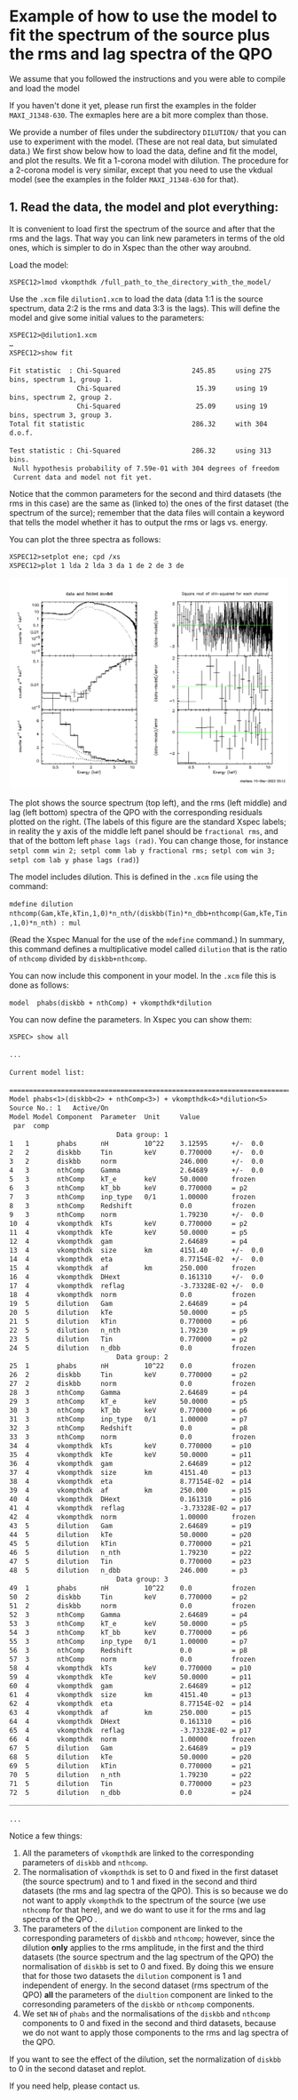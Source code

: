# Example of how to use the model to fit the spectrum of the source plus the rms and lag spectra of the QPO

We assume that you followed the instructions and you were able to compile and load the model

If you haven't done it yet, please run first the examples in the folder `MAXI_J1348-630`. 
The exmaples here are a bit more complex than those. 

We provide a number of files under the subdirectory `DILUTION/` that you can use to experiment with the model. (These are not real data, but simulated data.)
We first show below how to load the data, define and fit the model, and plot the results. 
We fit a 1-corona model with dilution. The procedure for a 2-corona model is very similar, except that you need to 
use the vkdual model (see the examples in the folder `MAXI_J1348-630` for that).

## 1. Read the data, the model and plot everything:

It is convenient to load first the spectrum of the source and after that the rms and the lags. That way
you can link new parameters in terms of the old ones, which is simpler to do in Xspec than the other way aroubnd.

Load the model:

```
XSPEC12>lmod vkompthdk /full_path_to_the_directory_with_the_model/
```

Use the `.xcm` file `dilution1.xcm` to load the data (data 1:1 is the source spectrum, data 2:2 is the rms 
and data 3:3 is the lags). This will define the model and give some initial values to the parameters:

```
XSPEC12>@dilution1.xcm
…
XSPEC12>show fit

Fit statistic  : Chi-Squared                  245.85     using 275 bins, spectrum 1, group 1.
                 Chi-Squared                   15.39     using 19 bins, spectrum 2, group 2.
                 Chi-Squared                   25.09     using 19 bins, spectrum 3, group 3.
Total fit statistic                           286.32     with 304 d.o.f.

Test statistic : Chi-Squared                  286.32     using 313 bins.
 Null hypothesis probability of 7.59e-01 with 304 degrees of freedom
 Current data and model not fit yet.
```

Notice that the common parameters for the second and third datasets (the rms in this case) are the same as 
(linked to) the ones of the first dataset (the spectrum of the surce); 
remember that the data files will contain a keyword that tells the model whether it has to output the rms 
or lags vs. energy.

You can plot the three spectra as follows:

```
XSPEC12>setplot ene; cpd /xs
XSPEC12>plot 1 lda 2 lda 3 da 1 de 2 de 3 de
```

![figura](figure1.png)

The plot shows the source spectrum (top left), and the rms (left middle) and lag (left bottom) spectra of the QPO with the corresponding residuals plotted on the right. (The labels of this figure are the standard Xspec labels; in reality the y axis of the middle left panel should be `fractional rms`, and that of the bottom left `phase lags (rad)`. You can change those, for instance `setpl comm win 2; setpl comm lab y fractional rms; setpl com win 3; setpl com lab y phase lags (rad)`)

The model includes dilution. This is defined in the `.xcm` file using the command:


`mdefine dilution nthcomp(Gam,kTe,kTin,1,0)*n_nth/(diskbb(Tin)*n_dbb+nthcomp(Gam,kTe,Tin,1,0)*n_nth) : mul`

(Read the Xspec Manual for the use of the `mdefine` command.) In summary, this command defines a multiplicative model called `dilution` that is the ratio of `nthcomp`
divided by `diskbb+nthcomp`.

You can now include this component in your model. In the `.xcm` file this is done as follows:

`model  phabs(diskbb + nthComp) + vkompthdk*dilution`

You can now define the parameters. In Xspec you can show them:

```
XSPEC> show all

...

Current model list:

========================================================================
Model phabs<1>(diskbb<2> + nthComp<3>) + vkompthdk<4>*dilution<5> Source No.: 1   Active/On
Model Model Component  Parameter  Unit     Value
 par  comp
                           Data group: 1
1   1       phabs      nH         10^22    3.12595      +/-  0.0          
2   2       diskbb     Tin        keV      0.770000     +/-  0.0          
3   2       diskbb     norm                246.000      +/-  0.0          
4   3       nthComp    Gamma               2.64689      +/-  0.0          
5   3       nthComp    kT_e       keV      50.0000      frozen
6   3       nthComp    kT_bb      keV      0.770000     = p2
7   3       nthComp    inp_type   0/1      1.00000      frozen
8   3       nthComp    Redshift            0.0          frozen
9   3       nthComp    norm                1.79230      +/-  0.0          
10  4       vkompthdk  kTs        keV      0.770000     = p2
11  4       vkompthdk  kTe        keV      50.0000      = p5
12  4       vkompthdk  gam                 2.64689      = p4
13  4       vkompthdk  size       km       4151.40      +/-  0.0          
14  4       vkompthdk  eta                 8.77154E-02  +/-  0.0          
15  4       vkompthdk  af         km       250.000      frozen
16  4       vkompthdk  DHext               0.161310     +/-  0.0          
17  4       vkompthdk  reflag              -3.73328E-02 +/-  0.0          
18  4       vkompthdk  norm                0.0          frozen
19  5       dilution   Gam                 2.64689      = p4
20  5       dilution   kTe                 50.0000      = p5
21  5       dilution   kTin                0.770000     = p6
22  5       dilution   n_nth               1.79230      = p9
23  5       dilution   Tin                 0.770000     = p2
24  5       dilution   n_dbb               0.0          frozen
                           Data group: 2
25  1       phabs      nH         10^22    0.0          frozen
26  2       diskbb     Tin        keV      0.770000     = p2
27  2       diskbb     norm                0.0          frozen
28  3       nthComp    Gamma               2.64689      = p4
29  3       nthComp    kT_e       keV      50.0000      = p5
30  3       nthComp    kT_bb      keV      0.770000     = p6
31  3       nthComp    inp_type   0/1      1.00000      = p7
32  3       nthComp    Redshift            0.0          = p8
33  3       nthComp    norm                0.0          frozen
34  4       vkompthdk  kTs        keV      0.770000     = p10
35  4       vkompthdk  kTe        keV      50.0000      = p11
36  4       vkompthdk  gam                 2.64689      = p12
37  4       vkompthdk  size       km       4151.40      = p13
38  4       vkompthdk  eta                 8.77154E-02  = p14
39  4       vkompthdk  af         km       250.000      = p15
40  4       vkompthdk  DHext               0.161310     = p16
41  4       vkompthdk  reflag              -3.73328E-02 = p17
42  4       vkompthdk  norm                1.00000      frozen
43  5       dilution   Gam                 2.64689      = p19
44  5       dilution   kTe                 50.0000      = p20
45  5       dilution   kTin                0.770000     = p21
46  5       dilution   n_nth               1.79230      = p22
47  5       dilution   Tin                 0.770000     = p23
48  5       dilution   n_dbb               246.000      = p3
                           Data group: 3
49  1       phabs      nH         10^22    0.0          frozen
50  2       diskbb     Tin        keV      0.770000     = p2
51  2       diskbb     norm                0.0          frozen
52  3       nthComp    Gamma               2.64689      = p4
53  3       nthComp    kT_e       keV      50.0000      = p5
54  3       nthComp    kT_bb      keV      0.770000     = p6
55  3       nthComp    inp_type   0/1      1.00000      = p7
56  3       nthComp    Redshift            0.0          = p8
57  3       nthComp    norm                0.0          frozen
58  4       vkompthdk  kTs        keV      0.770000     = p10
59  4       vkompthdk  kTe        keV      50.0000      = p11
60  4       vkompthdk  gam                 2.64689      = p12
61  4       vkompthdk  size       km       4151.40      = p13
62  4       vkompthdk  eta                 8.77154E-02  = p14
63  4       vkompthdk  af         km       250.000      = p15
64  4       vkompthdk  DHext               0.161310     = p16
65  4       vkompthdk  reflag              -3.73328E-02 = p17
66  4       vkompthdk  norm                1.00000      frozen
67  5       dilution   Gam                 2.64689      = p19
68  5       dilution   kTe                 50.0000      = p20
69  5       dilution   kTin                0.770000     = p21
70  5       dilution   n_nth               1.79230      = p22
71  5       dilution   Tin                 0.770000     = p23
72  5       dilution   n_dbb               0.0          = p24
________________________________________________________________________

...
```

Notice a few things:

1. All the parameters of `vkompthdk` are linked to the corresponding parameters of `diskbb` and `nthcomp`.
2. The normalisation of `vkompthdk` is set to 0 and fixed in the first dataset (the source spectrum) and to 1 and fixed in the second and third datasets (the rms and lag spectra of the QPO). This is so because we do not want to apply `vkompthdk` to the spectrum of the source (we use `nthcomp` for that here), and we do want to use it for the rms and lag spectra of the QPO .
3. The parameters of the `dilution` component are linked to the corresponding parameters of `diskbb` and `nthcomp`; however, since the dilution **only** applies to the rms amplitude, in the first and the third datasets (the source spectrum and the lag spectrum of the QPO) the normalisation of `diskbb` is set to 0 and fixed. By doing this we ensure that for those two datasets the `dilution` component is 1 and independent of energy. In the second dataset (rms spectrum of the QPO) **all** the parameters of the `diultion` component are linked to the corresonding parameters of the `diskbb` or `nthcomp` components.
4. We set `NH` of `phabs` and the normalisations of the `diskbb` and `nthcomp` components to 0 and fixed in the second and third datasets, because we do not want to apply those components to the rms and lag spectra of the QPO.

If you want to see the effect of the dilution, set the normalization of `diskbb` to 0 in the second dataset and replot. 

If you need help, please contact us.
